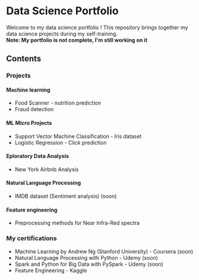 # Data Science Portfolio
Welcome to my data science portfolio ! This repository brings together my data science projects during my self-training.<br>
__Note: My portfolio is not complete, I'm still working on it__
## Contents
### Projects
#### Machine learning
- Food Scanner - nutrition prediction
- Fraud detection
#### ML Micro Projects
- Support Vector Machine Classification - Iris dataset
- Logistic Regression - Click prediction
#### Eploratory Data Analysis
- New York Airbnb Analysis
#### Natural Language Processing
- IMDB dataset (Sentiment analysis) (soon)
#### Feature engineering
- Preprocessing methods for Near Infra-Red spectra

### My certifications
- Machine Learning by Andrew Ng (Stanford University) - Coursera (soon)
- Natural Language Processing with Python - Udemy (soon)
- Spark and Python for Big Data with PySpark - Udemy (soon)
- Feature Engineering - Kaggle
